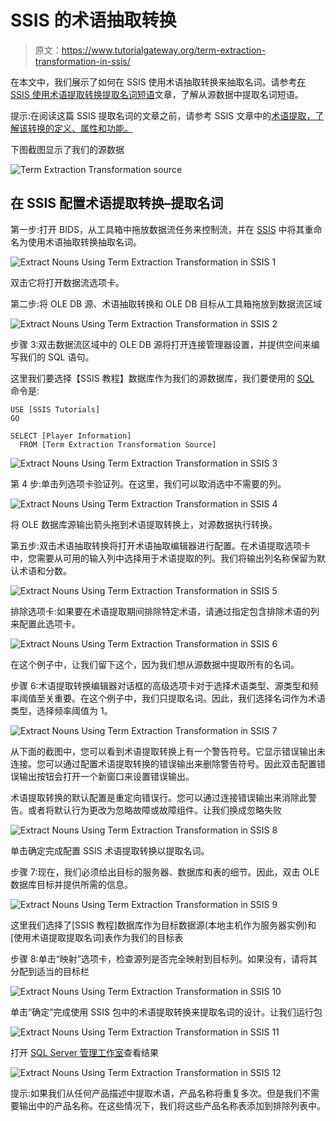 # SSIS 的术语抽取转换

> 原文：<https://www.tutorialgateway.org/term-extraction-transformation-in-ssis/>

在本文中，我们展示了如何在 SSIS 使用术语抽取转换来抽取名词。请参考[在 SSIS 使用术语提取转换提取名词短语](https://www.tutorialgateway.org/extract-noun-phrases-using-term-extraction-transformation-in-ssis/)文章，了解从源数据中提取名词短语。

提示:在阅读这篇 SSIS 提取名词的文章之前，请参考 SSIS 文章中的[术语提取，了解该转换的定义、属性和功能。](https://www.tutorialgateway.org/term-extraction-in-ssis/)

下图截图显示了我们的源数据

![Term Extraction Transformation source](img/1c8d898ccaf158192866eeb520df4df8.png)

## 在 SSIS 配置术语提取转换–提取名词

第一步:打开 BIDS，从工具箱中拖放数据流任务来控制流，并在 [SSIS](https://www.tutorialgateway.org/ssis/) 中将其重命名为使用术语抽取转换抽取名词。

![Extract Nouns Using Term Extraction Transformation in SSIS 1](img/47178e24a4c322b4ee840c8219a246a1.png)

双击它将打开数据流选项卡。

第二步:将 OLE DB 源、术语抽取转换和 OLE DB 目标从工具箱拖放到数据流区域

![Extract Nouns Using Term Extraction Transformation in SSIS 2](img/719e616259748f1a3713b9d9d3815a1c.png)

步骤 3:双击数据流区域中的 OLE DB 源将打开连接管理器设置，并提供空间来编写我们的 SQL 语句。

这里我们要选择【SSIS 教程】数据库作为我们的源数据库，我们要使用的 [SQL](https://www.tutorialgateway.org/sql/) 命令是:

```
USE [SSIS Tutorials]
GO

SELECT [Player Information]
  FROM [Term Extraction Transformation Source]
```

![Extract Nouns Using Term Extraction Transformation in SSIS 3](img/797fa6c6a83ff2f42e9d51f58c118ea6.png)

第 4 步:单击列选项卡验证列。在这里，我们可以取消选中不需要的列。

![Extract Nouns Using Term Extraction Transformation in SSIS 4](img/1d0f0942a7f0c4eed0cb482da21e789f.png)

将 OLE 数据库源输出箭头拖到术语提取转换上，对源数据执行转换。

第五步:双击术语抽取转换将打开术语抽取编辑器进行配置。在术语提取选项卡中，您需要从可用的输入列中选择用于术语提取的列。我们将输出列名称保留为默认术语和分数。

![Extract Nouns Using Term Extraction Transformation in SSIS 5](img/7a32f5cf144f88fc5f7665449e61f165.png)

排除选项卡:如果要在术语提取期间排除特定术语，请通过指定包含排除术语的列来配置此选项卡。

![Extract Nouns Using Term Extraction Transformation in SSIS 6](img/9ed2dbf75b426e93f528591ba7852cef.png)

在这个例子中，让我们留下这个，因为我们想从源数据中提取所有的名词。

步骤 6:术语提取转换编辑器对话框的高级选项卡对于选择术语类型、源类型和频率阈值至关重要。在这个例子中，我们只提取名词。因此，我们选择名词作为术语类型，选择频率阈值为 1。

![Extract Nouns Using Term Extraction Transformation in SSIS 7](img/a63633a24594b909bbe3bb0d33729fb9.png)

从下面的截图中，您可以看到术语提取转换上有一个警告符号。它显示错误输出未连接。您可以通过配置术语提取转换的错误输出来删除警告符号。因此双击配置错误输出按钮会打开一个新窗口来设置错误输出。

术语提取转换的默认配置是重定向错误行。您可以通过连接错误输出来消除此警告。或者将默认行为更改为忽略故障或故障组件。让我们换成忽略失败

![Extract Nouns Using Term Extraction Transformation in SSIS 8](img/9acb96d1c016fc168440710e76d473da.png)

单击确定完成配置 SSIS 术语提取转换以提取名词。

步骤 7:现在，我们必须给出目标的服务器、数据库和表的细节。因此，双击 OLE 数据库目标并提供所需的信息。

![Extract Nouns Using Term Extraction Transformation in SSIS 9](img/58d4e38ff2ee740748711b979cec2c46.png)

这里我们选择了[SSIS 教程]数据库作为目标数据源(本地主机作为服务器实例)和[使用术语提取提取名词]表作为我们的目标表

步骤 8:单击“映射”选项卡，检查源列是否完全映射到目标列。如果没有，请将其分配到适当的目标栏

![Extract Nouns Using Term Extraction Transformation in SSIS 10](img/acf4308f9eca8267c383eb050726ae48.png)

单击“确定”完成使用 SSIS 包中的术语提取转换来提取名词的设计。让我们运行包

![Extract Nouns Using Term Extraction Transformation in SSIS 11](img/97dffc8a57972a191e0a3a192514c351.png)

打开 [SQL Server 管理工作室](https://www.tutorialgateway.org/sql/)查看结果

![Extract Nouns Using Term Extraction Transformation in SSIS 12](img/d323b2271c8eda4550593708c712dd61.png)

提示:如果我们从任何产品描述中提取术语，产品名称将重复多次。但是我们不需要输出中的产品名称。在这些情况下，我们将这些产品名称表添加到排除列表中。
